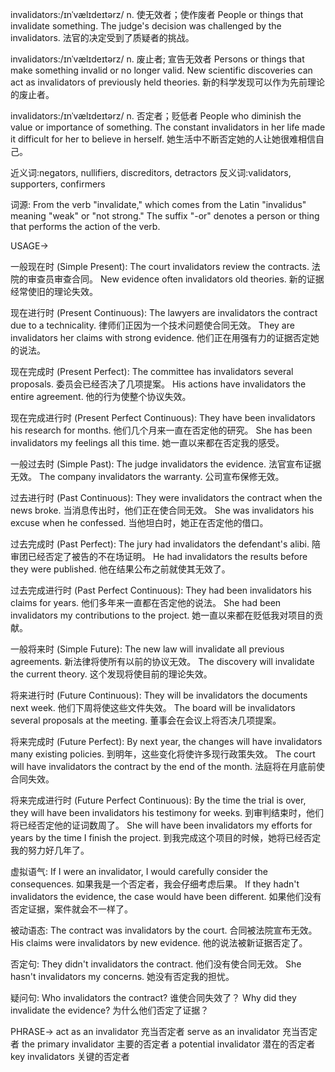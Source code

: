 invalidators:/ɪnˈvælɪdeɪtərz/
n.
使无效者；使作废者
People or things that invalidate something.
The judge's decision was challenged by the invalidators. 法官的决定受到了质疑者的挑战。

invalidators:/ɪnˈvælɪdeɪtərz/
n.
废止者; 宣告无效者
Persons or things that make something invalid or no longer valid.
New scientific discoveries can act as invalidators of previously held theories. 新的科学发现可以作为先前理论的废止者。

invalidators:/ɪnˈvælɪdeɪtərz/
n.
否定者；贬低者
People who diminish the value or importance of something.
The constant invalidators in her life made it difficult for her to believe in herself.  她生活中不断否定她的人让她很难相信自己。


近义词:negators, nullifiers, discreditors, detractors
反义词:validators, supporters, confirmers


词源: From the verb "invalidate," which comes from the Latin "invalidus" meaning "weak" or "not strong."  The suffix "-or" denotes a person or thing that performs the action of the verb.


USAGE->


一般现在时 (Simple Present):
The court invalidators review the contracts. 法院的审查员审查合同。
New evidence often invalidators old theories. 新的证据经常使旧的理论失效。


现在进行时 (Present Continuous):
The lawyers are invalidators the contract due to a technicality. 律师们正因为一个技术问题使合同无效。
They are invalidators her claims with strong evidence. 他们正在用强有力的证据否定她的说法。


现在完成时 (Present Perfect):
The committee has invalidators several proposals. 委员会已经否决了几项提案。
His actions have invalidators the entire agreement. 他的行为使整个协议失效。


现在完成进行时 (Present Perfect Continuous):
They have been invalidators his research for months. 他们几个月来一直在否定他的研究。
She has been invalidators my feelings all this time. 她一直以来都在否定我的感受。


一般过去时 (Simple Past):
The judge invalidators the evidence. 法官宣布证据无效。
The company invalidators the warranty. 公司宣布保修无效。


过去进行时 (Past Continuous):
They were invalidators the contract when the news broke. 当消息传出时，他们正在使合同无效。
She was invalidators his excuse when he confessed. 当他坦白时，她正在否定他的借口。


过去完成时 (Past Perfect):
The jury had invalidators the defendant's alibi. 陪审团已经否定了被告的不在场证明。
He had invalidators the results before they were published. 他在结果公布之前就使其无效了。


过去完成进行时 (Past Perfect Continuous):
They had been invalidators his claims for years. 他们多年来一直都在否定他的说法。
She had been invalidators my contributions to the project. 她一直以来都在贬低我对项目的贡献。


一般将来时 (Simple Future):
The new law will invalidate all previous agreements. 新法律将使所有以前的协议无效。
The discovery will invalidate the current theory.  这个发现将使目前的理论失效。


将来进行时 (Future Continuous):
They will be invalidators the documents next week. 他们下周将使这些文件失效。
The board will be invalidators several proposals at the meeting. 董事会在会议上将否决几项提案。


将来完成时 (Future Perfect):
By next year, the changes will have invalidators many existing policies. 到明年，这些变化将使许多现行政策失效。
The court will have invalidators the contract by the end of the month.  法庭将在月底前使合同失效。


将来完成进行时 (Future Perfect Continuous):
By the time the trial is over, they will have been invalidators his testimony for weeks. 到审判结束时，他们将已经否定他的证词数周了。
She will have been invalidators my efforts for years by the time I finish the project.  到我完成这个项目的时候，她将已经否定我的努力好几年了。


虚拟语气:
If I were an invalidator, I would carefully consider the consequences. 如果我是一个否定者，我会仔细考虑后果。
If they hadn't invalidators the evidence, the case would have been different. 如果他们没有否定证据，案件就会不一样了。

被动语态:
The contract was invalidators by the court. 合同被法院宣布无效。
His claims were invalidators by new evidence. 他的说法被新证据否定了。

否定句:
They didn't invalidators the contract. 他们没有使合同无效。
She hasn't invalidators my concerns. 她没有否定我的担忧。


疑问句:
Who invalidators the contract? 谁使合同失效了？
Why did they invalidate the evidence? 为什么他们否定了证据？


PHRASE->
act as an invalidator  充当否定者
serve as an invalidator  充当否定者
the primary invalidator  主要的否定者
a potential invalidator  潜在的否定者
key invalidators 关键的否定者

